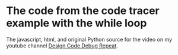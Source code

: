 # The code from the code tracer example with the while loop
The javascript, html, and original Python source for the video on my youtube channel <a href="https://www.youtube.com/channel/UCd8ZAc9IpjNxDhBBHELJWtA">Design Code Debug Repeat</a>.
